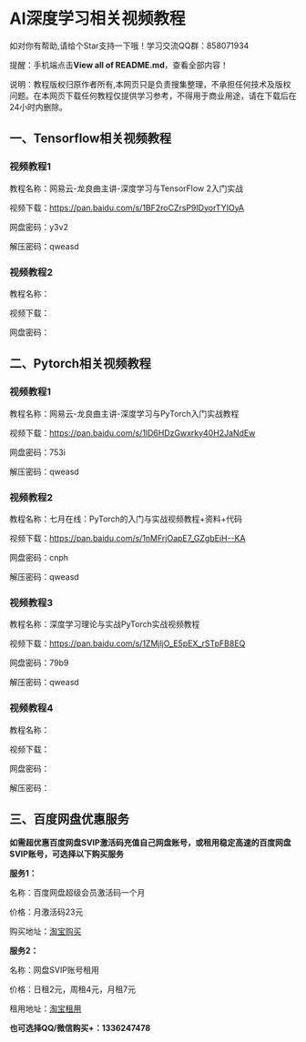 # AI深度学习相关视频教程

如对你有帮助,请给个Star支持一下哦！学习交流QQ群：858071934

提醒：手机端点击**View all of README.md**，查看全部内容！

说明：教程版权归原作者所有,本网页只是负责搜集整理，不承担任何技术及版权问题。在本网页下载任何教程仅提供学习参考，不得用于商业用途，请在下载后在24小时内删除。

## 一、Tensorflow相关视频教程

### 视频教程1

教程名称：网易云-龙良曲主讲-深度学习与TensorFlow 2入门实战

视频下载：https://pan.baidu.com/s/1BF2roCZrsP9IDyorTYIOyA

网盘密码：y3v2

解压密码：qweasd

### 视频教程2

教程名称：

视频下载：

网盘密码：

## 二、Pytorch相关视频教程

### 视频教程1

教程名称：网易云-龙良曲主讲-深度学习与PyTorch入门实战教程

视频下载：https://pan.baidu.com/s/1lD6HDzGwxrky40H2JaNdEw

网盘密码：753i

解压密码：qweasd

### 视频教程2

教程名称：七月在线：PyTorch的入门与实战视频教程+资料+代码

视频下载：https://pan.baidu.com/s/1nMFrjOapE7_GZgbEiH--KA

网盘密码：cnph

解压密码：qweasd

### 视频教程3

教程名称：深度学习理论与实战PyTorch实战视频教程

视频下载：https://pan.baidu.com/s/1ZMjljO_E5pEX_rSTpFB8EQ

网盘密码：79b9

解压密码：qweasd

### 视频教程4

教程名称：

视频下载：

网盘密码：

解压密码：

## 三、百度网盘优惠服务

**如需超优惠百度网盘SVIP激活码充值自己网盘账号，或租用稳定高速的百度网盘SVIP账号，可选择以下购买服务**

**服务1：**

名称：百度网盘超级会员激活码一个月

价格：月激活码23元

购买地址：[淘宝购买](https://item.taobao.com/item.htm?ft=t&id=614142250531)

**服务2：**

名称：网盘SVIP账号租用

价格：日租2元，周租4元，月租7元

租用地址：[淘宝租用](https://item.taobao.com/item.htm?ft=t&id=614480007543)

**也可选择QQ/微信购买+：1336247478**